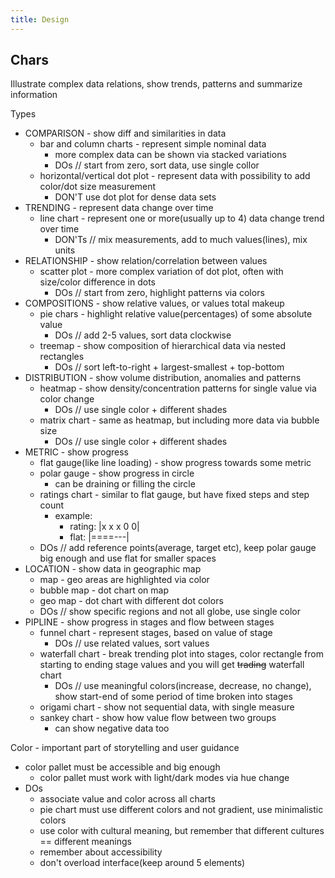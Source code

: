 ```yaml
---
title: Design
---
```


## Chars
Illustrate complex data relations, show trends, patterns and summarize information

Types
- COMPARISON - show diff and similarities in data
	- bar and column charts - represent simple nominal data
		- more complex data can be shown via stacked variations
		- DOs // start from zero, sort data, use single collor
	- horizontal/vertical dot plot - represent data with possibility to add color/dot size measurement
		- DON'T use dot plot for dense data sets
- TRENDING - represent data change over time
	- line chart - represent one or more(usually up to 4) data change trend over time
		- DON'Ts // mix measurements, add to much values(lines), mix units
- RELATIONSHIP - show relation/correlation between values
	- scatter plot - more complex variation of dot plot, often with size/color difference in dots
		- DOs // start from zero, highlight patterns via colors
- COMPOSITIONS - show relative values, or values total makeup
	- pie chars - highlight relative value(percentages) of some absolute value
		- DOs // add 2-5 values, sort data clockwise
	- treemap - show composition of hierarchical data via nested rectangles
		- DOs // sort left-to-right + largest-smallest + top-bottom
- DISTRIBUTION - show volume distribution, anomalies and patterns
	- heatmap - show density/concentration patterns for single value via color change
		- DOs // use single color + different shades
	- matrix chart - same as heatmap, but including more data via bubble size
		- DOs // use single color + different shades
- METRIC - show progress
	- flat gauge(like line loading) - show progress towards some metric
	- polar gauge - show progress in circle
		- can be draining or filling the circle
	- ratings chart - similar to flat gauge, but have fixed steps and step count
		- example:
			- rating: |x x x 0 0|
			- flat: |\=\=\=\=---|
	- DOs // add reference points(average, target etc), keep polar gauge big enough and use flat for smaller spaces
- LOCATION - show data in geographic map
	- map - geo areas are highlighted via color
	- bubble map - dot chart on map
	- geo map - dot chart with different dot colors
	- DOs // show specific regions and not all globe, use single color
- PIPLINE - show progress in stages and flow between stages
	- funnel chart - represent stages, based on value of stage
		- DOs // use related values, sort values
	- waterfall chart - break trending plot into stages, color rectangle from starting to ending stage values and you will get ~~trading~~ waterfall chart
		- DOs // use meaningful colors(increase, decrease, no change), show start-end of some period of time broken into stages
	- origami chart - show not sequential data, with single measure
	- sankey chart - show how value flow between two groups
		- can show negative data too

Color - important part of storytelling and user guidance
- color pallet must be accessible and big enough
	- color pallet must work with light/dark modes via hue change
- DOs
	- associate value and color across all charts
	- pie chart must use different colors and not gradient, use minimalistic colors
	- use color with cultural meaning, but remember that different cultures == different meanings
	- remember about accessibility
	- don't overload interface(keep around 5 elements)
